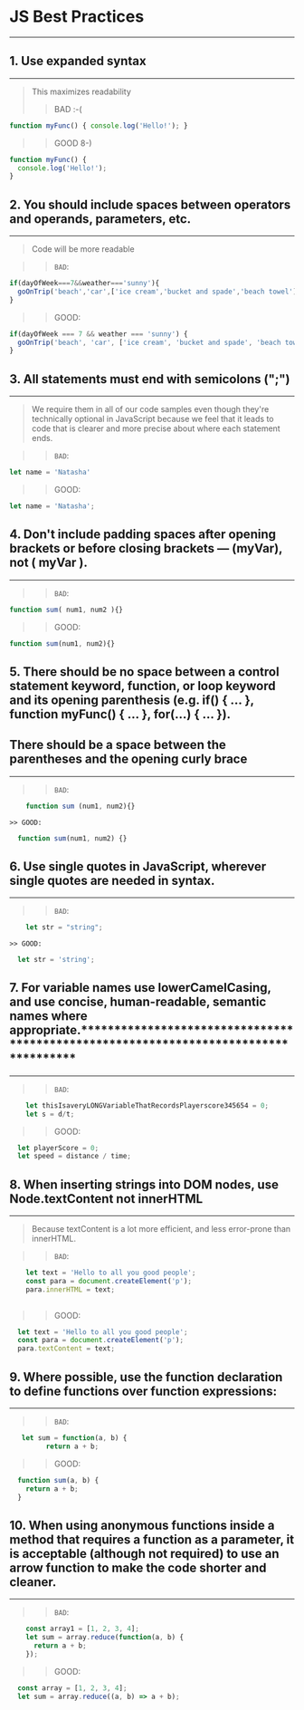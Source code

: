 # JS Best Practices
___________________________________________________________________________________

## 1. Use expanded syntax
************************************************************************************
> This maximizes readability
>> BAD :-(
```js
function myFunc() { console.log('Hello!'); }
```
>> GOOD 8-)
```js
function myFunc() {
  console.log('Hello!');
}
```

## 2. You should include spaces between operators and operands, parameters, etc.
************************************************************************************

> Code will be more readable


>> `BAD`:

```js
if(dayOfWeek===7&&weather==='sunny'){
  goOnTrip('beach','car',['ice cream','bucket and spade','beach towel']);
}
```

>> GOOD:
```js
if(dayOfWeek === 7 && weather === 'sunny') {
  goOnTrip('beach', 'car', ['ice cream', 'bucket and spade', 'beach towel']);
}
```
## 3. All statements must end with semicolons (";")
************************************************************************************

> We require them in all of our code samples even though they're technically optional in JavaScript because we feel that it leads to code that is clearer and more precise about where each statement ends.

>> `BAD`:
```js
let name = 'Natasha'

```

>> GOOD:
```js
let name = 'Natasha';

```
## 4. Don't include padding spaces after opening brackets or before closing brackets — (myVar), not ( myVar ). 
 ************************************************************************************
     
  >> `BAD`:
  ```js
  function sum( num1, num2 ){}
  
  ```
  
  >> GOOD:
  ```js
  function sum(num1, num2){}
 ``` 
    
## 5. There should be no space between a control statement keyword, function, or loop keyword and its opening parenthesis (e.g. if() { ... }, function myFunc() { ... }, for(...) { ... }).
## There should be a space between the parentheses and the opening curly brace
************************************************************************************
 >>  `BAD`:

```js
    function sum (num1, num2){}
```
    >> GOOD:
  ```js
    function sum(num1, num2) {}
   ```    

## 6. Use single quotes in JavaScript, wherever single quotes are needed in syntax.
************************************************************************************

>>  `BAD`:
```js
    let str = "string";
```
    >> GOOD:
  ```js
    let str = 'string';
   ``` 
## 7. For variable names use lowerCamelCasing, and use concise, human-readable, semantic names where appropriate.************************************************************************************
************************************************************************************
  >>  `BAD`:
```js
    let thisIsaveryLONGVariableThatRecordsPlayerscore345654 = 0;
    let s = d/t;
```
  >> GOOD:
  ```js
    let playerScore = 0;
    let speed = distance / time;
   ``` 
## 8. When inserting strings into DOM nodes, use Node.textContent not innerHTML
************************************************************************************

> Because textContent is a lot more efficient, and less error-prone than innerHTML.

 >>  `BAD`: 
```js
    let text = 'Hello to all you good people';
    const para = document.createElement('p');
    para.innerHTML = text;
   
```

  >> GOOD:
  ```js
    let text = 'Hello to all you good people';
    const para = document.createElement('p');
    para.textContent = text;
```

## 9. Where possible, use the function declaration to define functions over function expressions:
************************************************************************************

>>  `BAD`: 
```js
   let sum = function(a, b) {
         return a + b;
```

  >> GOOD:
  ```js
    function sum(a, b) {
      return a + b;
    }
```
## 10. When using anonymous functions inside a method that requires a function as a parameter, it is acceptable (although not required) to use an arrow function to make the code shorter and cleaner.
************************************************************************************

>>  `BAD`: 
```js
    const array1 = [1, 2, 3, 4];
    let sum = array.reduce(function(a, b) {
      return a + b;  
    });
```

  >> GOOD:
  ```js
    const array = [1, 2, 3, 4];
    let sum = array.reduce((a, b) => a + b);
```